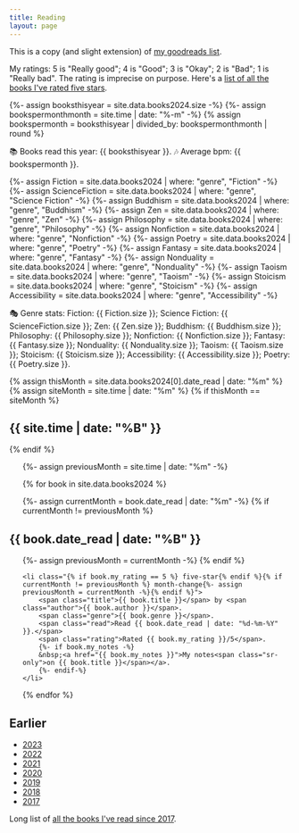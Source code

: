 ```yaml
---
title: Reading
layout: page
---
```


This is a copy (and slight extension) of [my goodreads list](https://www.goodreads.com/max_barners).

My ratings: 5 is "Really good"; 4 is "Good"; 3 is "Okay"; 2 is "Bad"; 1 is "Really bad". The rating is imprecise on purpose. Here's a <a href="/reading/five-stars/">list of all the books I've rated five stars</a>.

{%- assign booksthisyear = site.data.books2024.size -%}
{%- assign bookspermonthmonth = site.time | date: "%-m" -%}
{% assign bookspermonth = booksthisyear | divided_by: bookspermonthmonth | round %}

<p>📚 Books read this year: {{ booksthisyear }}. 🎶 Average bpm: {{ bookspermonth }}.</p>


{%- assign Fiction = site.data.books2024 | where: "genre", "Fiction" -%}
{%- assign ScienceFiction = site.data.books2024 | where: "genre", "Science Fiction" -%}
{%- assign Buddhism = site.data.books2024 | where: "genre", "Buddhism" -%}
{%- assign Zen = site.data.books2024 | where: "genre", "Zen" -%}
{%- assign Philosophy = site.data.books2024 | where: "genre", "Philosophy" -%}
{%- assign Nonfiction = site.data.books2024 | where: "genre", "Nonfiction" -%}
{%- assign Poetry = site.data.books2024 | where: "genre", "Poetry" -%}
{%- assign Fantasy = site.data.books2024 | where: "genre", "Fantasy" -%}
{%- assign Nonduality = site.data.books2024 | where: "genre", "Nonduality" -%}
{%- assign Taoism = site.data.books2024 | where: "genre", "Taoism" -%}
{%- assign Stoicism = site.data.books2024 | where: "genre", "Stoicism" -%}
{%- assign Accessibility = site.data.books2024 | where: "genre", "Accessibility" -%}

🎭 Genre stats: Fiction: {{ Fiction.size }}; Science Fiction: {{ ScienceFiction.size }}; Zen: {{ Zen.size }}; Buddhism: {{ Buddhism.size }}; Philosophy: {{ Philosophy.size }}; Nonfiction: {{ Nonfiction.size }}; Fantasy: {{ Fantasy.size }}; Nonduality: {{ Nonduality.size }}; Taoism: {{ Taoism.size }}; Stoicism: {{ Stoicism.size }}; Accessibility: {{ Accessibility.size }}; Poetry: {{ Poetry.size }}.

{% assign thisMonth = site.data.books2024[0].date_read | date: "%m" %}
{% assign siteMonth = site.time | date: "%m" %}
{% if thisMonth == siteMonth %}
<h2>{{ site.time | date: "%B" }}</h2>
{% endif %}

<ol reversed>
{%- assign previousMonth = site.time | date: "%m" -%}

{% for book in site.data.books2024 %}

{%- assign currentMonth = book.date_read | date: "%m" -%}
{% if currentMonth != previousMonth %}
</ol>

<h2>{{ book.date_read | date: "%B" }}</h2>
<ol reversed>
{%- assign previousMonth = currentMonth -%}
{% endif %}

	<li class="{% if book.my_rating == 5 %} five-star{% endif %}{% if currentMonth != previousMonth %} month-change{%- assign previousMonth = currentMonth -%}{% endif %}">
		<span class="title">{{ book.title }}</span> by <span class="author">{{ book.author }}</span>.
		<span class="genre">{{ book.genre }}</span>.
		<span class="read">Read {{ book.date_read | date: "%d-%m-%Y" }}.</span>
		<span class="rating">Rated {{ book.my_rating }}/5</span>.
		{%- if book.my_notes -%}
		&nbsp;<a href="{{ book.my_notes }}">My notes<span class="sr-only">on {{ book.title }}</span></a>.
		{%- endif-%}
	</li>
{% endfor %}
</ol>

<h2>Earlier</h2>

<ul>
	<li><a href="/reading/2023">2023</a></li>
	<li><a href="/reading/2022">2022</a></li>
	<li><a href="/reading/2021">2021</a></li>
	<li><a href="/reading/2020">2020</a></li>
	<li><a href="/reading/2019">2019</a></li>
	<li><a href="/reading/2018">2018</a></li>
	<li><a href="/reading/2017">2017</a></li>
</ul>

<p>Long list of <a href="/reading/all">all the books I've read since 2017</a>.</p>